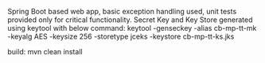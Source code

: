  Spring Boot based web app, basic exception handling used, unit tests provided only for critical functionality.
 Secret Key  and Key Store generated using keytool with below command:
 keytool -genseckey -alias cb-mp-tt-mk -keyalg AES -keysize 256 -storetype jceks -keystore cb-mp-tt-ks.jks
 
 build: mvn clean install
